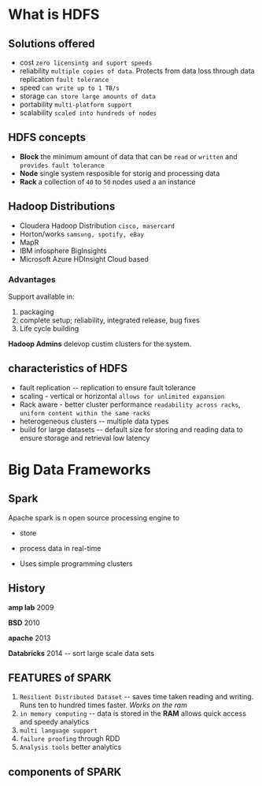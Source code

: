# What is HDFS

## Solutions offered

- cost `zero licensintg and suport speeds`
- reliability `multiple copies of data`. Protects from data loss through data replication `fault tolerance`
- speed `can write up to 1 TB/s`
- storage `can store large amounts of data`
- portability `multi-platform support`
- scalability `scaled into hundreds of nodes`

## HDFS concepts
- **Block** the minimum amount of data that can be `read` or `written` and `provides fault tolerance`
- **Node** single system resposible for storig and processing data 
- **Rack** a collection of `40` to `50` nodes used a an instance

## Hadoop Distributions
- Cloudera Hadoop Distribution `cisco, masercard`
- Horton/works `samsung, spotify, eBay`
- MapR
- IBM infosphere BigInsights 
- Microsoft Azure HDInsight Cloud based

### Advantages
Support available in:
1. packaging
2. complete setup; reliability, integrated release, bug fixes
3. Life cycle building

**Hadoop Admins** delevop custim clusters for the system.
## characteristics of HDFS

- fault replication -- replication to ensure fault tolerance
- scaling - vertical or horizontal `allows for unlimited expansion`
- Rack aware - better cluster performance `readability across racks`, `uniform content within the same racks`
- heterogeneous clusters -- multiple data types
- build for large datasets -- default size for storing and reading data to ensure storage and retrieval low latency

# Big Data Frameworks

## Spark
Apache spark is n open source processing engine to 

- store

- process data in real-time

- Uses simple programming clusters

## History
**amp lab** 2009

**BSD** 2010

**apache** 2013

**Databricks** 2014 -- sort large scale data sets 

## FEATURES of SPARK

1. `Resilient Distributed Dataset` -- saves time taken reading and writing. Runs ten to hundred times faster. *Works on the ram*
2. `in memory computing` -- data is stored in the **RAM** allows quick access and speedy analytics
3. `multi language support`
4. `failure proofing` through RDD
5. `Analysis tools` better analytics

## components of SPARK